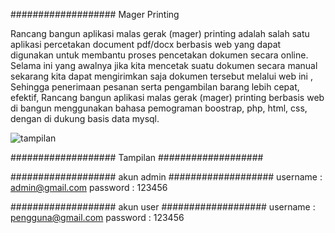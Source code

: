 ###################
Mager Printing



Rancang bangun aplikasi malas gerak (mager) printing adalah salah satu aplikasi percetakan document pdf/docx berbasis web yang dapat digunakan untuk membantu proses pencetakan dokumen secara online. Selama ini yang awalnya jika kita mencetak suatu dokumen secara manual sekarang kita dapat mengirimkan saja dokumen tersebut melalui web ini , Sehingga penerimaan pesanan serta pengambilan barang lebih cepat, efektif, Rancang bangun aplikasi malas gerak (mager) printing berbasis web di bangun menggunakan bahasa pemograman boostrap, php, html, css, dengan di dukung basis data mysql.


![tampilan](https://user-images.githubusercontent.com/49966289/123096555-6a910980-d459-11eb-95dc-0be08cb20a3b.png)



###################
Tampilan
###################






###################
akun admin 
###################
username : admin@gmail.com
password : 123456

###################
akun user
###################
username : pengguna@gmail.com
password : 123456
